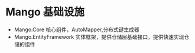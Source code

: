 # Mango 基础设施

- Mango.Core 核心组件，AutoMapper,分布式键生成器
- Mango.EntityFramework 实体框架，提供仓储层基础接口，提供快速实现仓储的组件
